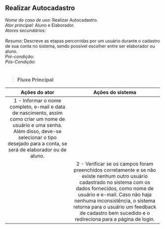 ## Realizar Autocadastro
*Nome do caso de uso:* Realizar Autocadastro. <br>
*Ator principal:* Aluno e Elaborador. <br>
*Atores secundários:* <br>	 
*Resumo:* Descreve as etapas percorridas por um usuário durante o cadastro de sua conta no sistema, sendo possível escolher entre ser elaborador ou aluno. <br>
*Pré-condição:* <br>
*Pós-Condição:* <br> <br>

> ### Fluxo Principal
| Ações do ator                            | Ações do sistema      |
| :-----------------:                      | :-----------------:   |  
| 1 - Informar o nome completo, e-mail e data de nascimento, assim como criar um nome de usuário e uma senha. Além disso, deve-se selecionar o tipo desejado para a conta, se será de elaborador ou de aluno. |             |  
|                                          | 2 - Verificar se os campos foram preenchidos corretamente e se não existe nenhum outro usuário cadastrado no sistema com os dados fornecidos, como nome de usuário e e-mail. Caso não haja nenhuma inconsistência, o sistema retorna para o usuário um feedback de cadastro bem sucedido e o redireciona para a página de login.  |  

<br>